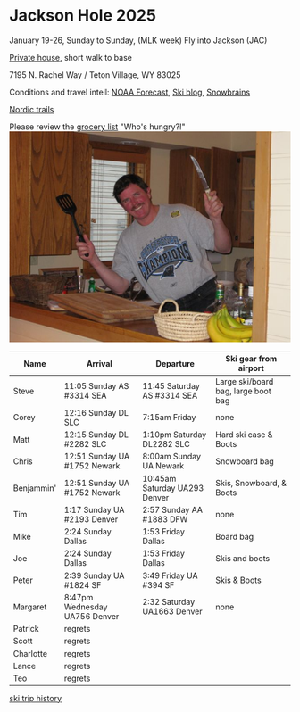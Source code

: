 # Jackson Hole 2025

January 19-26, Sunday to Sunday, (MLK week)
Fly into Jackson (JAC)

[Private house](https://www.vrbo.com/2111111), short walk to base

7195 N. Rachel Way /
Teton Village, WY 83025

Conditions and travel intell:
[NOAA Forecast](https://forecast.weather.gov/MapClick.php?lat=43.704&lon=-110.4884),
[Ski blog](https://www.ski.com/blog/),
[Snowbrains](https://snowbrains.com/)

[Nordic trails](https://jhnordic.com/)

Please review the [grocery list](https://docs.google.com/document/d/1i4ODs6pL9yMEJcBhlv133xWCDkWIRFX0/edit)
"Who's hungry?!"
![Chef Mike!](0903ski_JacksonHole_Mike.jpg)

Name | Arrival | Departure | Ski gear from airport |
---|---|----|----|
Steve | 11:05 Sunday AS #3314 SEA | 11:45 Saturday AS #3314 SEA | Large ski/board bag, large boot bag |
Corey | 12:16 Sunday DL SLC | 7:15am Friday | none |
Matt | 12:15 Sunday DL #2282 SLC | 1:10pm Saturday DL2282 SLC | Hard ski case & Boots |
Chris | 12:51 Sunday UA #1752 Newark | 8:00am Sunday UA Newark | Snowboard bag |
Benjammin' | 12:51 Sunday UA #1752 Newark  | 10:45am Saturday UA293 Denver | Skis, Snowboard, & Boots |
Tim | 1:17 Sunday UA #2193 Denver | 2:57 Sunday AA #1883 DFW | none |
Mike | 2:24 Sunday Dallas | 1:53 Friday Dallas | Board bag |
Joe | 2:24 Sunday Dallas | 1:53 Friday Dallas | Skis and boots |
Peter | 2:39 Sunday UA #1824 SF | 3:49 Friday UA #394 SF | Skis & Boots|
Margaret | 8:47pm Wednesday UA756 Denver | 2:32 Saturday UA1663 Denver | none |
Patrick | regrets |  | |
Scott | regrets |  | |
Charlotte | regrets |  | |
Lance | regrets |  | |
Teo | regrets |  | |

[ski trip history](ski-trip-history)
